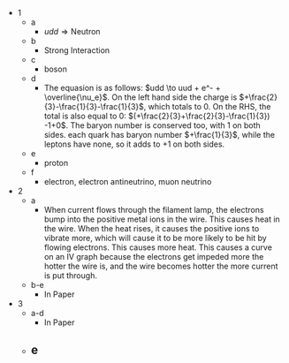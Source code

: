 - 1
	- a
		- $udd \Rightarrow \text{Neutron}$
	- b
		- Strong Interaction
	- c
		- boson
	- d
		- The equasion is as follows: $udd \to uud + e^- + \overline{\nu_e}$. On the left hand side the charge is $+\frac{2}{3}-\frac{1}{3}-\frac{1}{3}$, which totals to 0. On the RHS, the total is also equal to 0: $(+\frac{2}{3}+\frac{2}{3}-\frac{1}{3}) -1+0$. The baryon number is conserved too, with 1 on both sides. each quark has baryon number $+\frac{1}{3}$, while the leptons have none, so it adds to +1 on both sides.
	- e
		- proton
	- f
		- electron, electron antineutrino, muon neutrino
- 2
	- a
		- When current flows through the filament lamp, the electrons bump into the positive metal ions in the wire. This causes heat in the wire. When the heat rises, it causes the positive ions to vibrate more, which will cause it to be more likely to be hit by flowing electrons. This causes more heat. This causes a curve on an IV graph because the electrons get impeded more the hotter the wire is, and the wire becomes hotter the more current is put through.
	- b-e
		- In Paper
- 3
	- a-d
		- In Paper
	- e
		- 